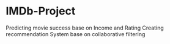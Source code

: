 # IMDb-Project
Predicting movie success base on Income and Rating
Creating recommendation System base on collaborative filtering

